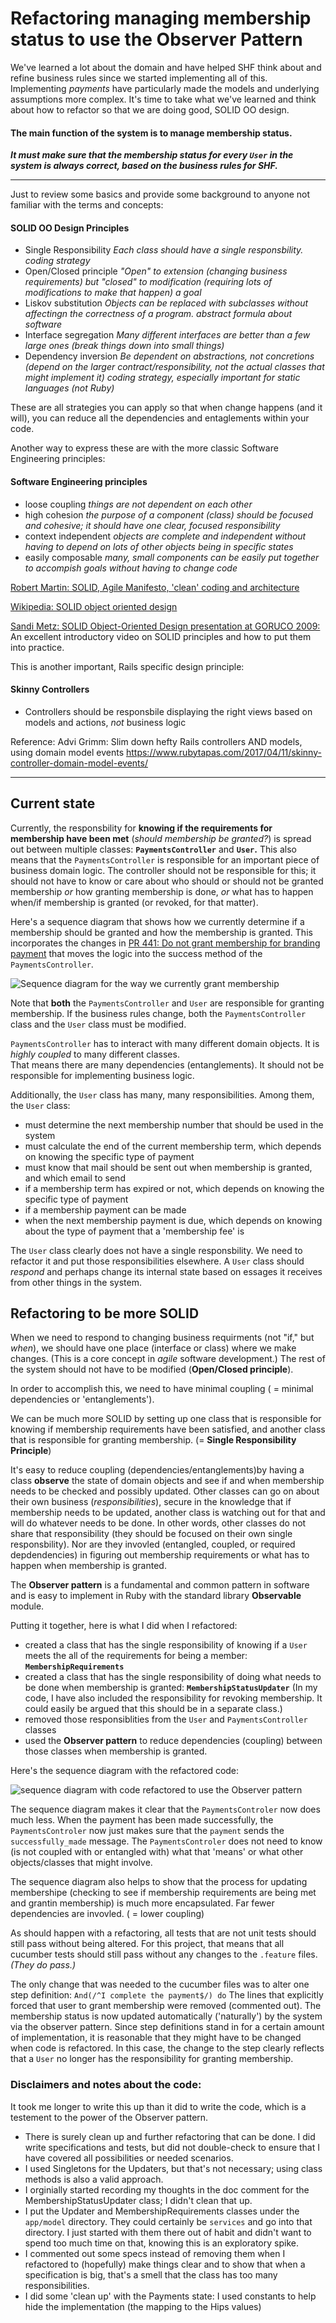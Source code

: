 # Refactoring managing membership status to use the Observer Pattern

We've learned a lot about the domain and have helped SHF think about and refine business rules since we started implementing all of this.
Implementing _payments_ have particularly made the models and underlying assumptions more complex. It's time to take what we've learned and think about how to refactor so that we are doing good, SOLID OO design.


#### The main function of the system is to **manage membership status.**  
 _**It must make sure that 
the membership status for every `User` in the system is always correct, based on the business rules for SHF.**_ 

---

Just to review some basics and provide some background to anyone not familiar with the terms and concepts:

#### SOLID OO Design Principles
- Single Responsibility _Each class should have a single responsbility.  coding strategy_
- Open/Closed principle _"Open" to extension (changing business requirements) but "closed" to modification (requiring lots of modifications to make that happen) a goal_
- Liskov substitution _Objects can be replaced with subclasses without affectingn the correctness of a program. abstract formula about software_
- Interface segregation _Many different interfaces are better than a few large ones (break things down into small things)_
- Dependency inversion _Be dependent on abstractions, not concretions (depend on the larger contract/responsibility, not the actual classes that might implement it) coding strategy, especially important for static languages (not Ruby)_

These are all strategies you can apply so that when change happens (and it will), you can 
reduce all the dependencies and entaglements within your code.

Another way to express these are with the more classic Software Engineering principles:
#### Software Engineering principles
- loose coupling  _things are not dependent on each other_
- high cohesion _the purpose of a component (class) should be focused and cohesive; it should have one clear, focused responsibility_
- context independent _objects are complete and independent without having to depend on lots of other objects being in specific states_
- easily composable _many, small components can be easily put together to accompish goals without having to change code_



[Robert Martin: SOLID, Agile Manifesto, 'clean' coding and architecture](https://en.wikipedia.org/wiki/Robert_C._Martin)

[Wikipedia: SOLID object oriented design](https://en.wikipedia.org/wiki/SOLID_(object-oriented_design))

[Sandi Metz: SOLID Object-Oriented Design presentation at GORUCO 2009:](https://youtu.be/v-2yFMzxqwU)  
An excellent introductory video on SOLID principles and how to put them into practice.


This is another important, Rails specific design principle:

#### Skinny Controllers
 - Controllers should be responsbile displaying the right views based on models and actions, _not_ business logic

  Reference:  Advi Grimm: Slim down hefty Rails controllers AND models, using domain model events
  https://www.rubytapas.com/2017/04/11/skinny-controller-domain-model-events/
 
 ---

## Current state

Currently, the responsbility for **knowing if the requirements for membership have been met** (_should membership be granted?_) is spread out between multiple classes:  **`PaymentsController`** and **`User`.**
This also means that the `PaymentsController` is responsible for an important piece of business domain logic.
The controller should not be responsible for this; 
it should not have to know or care about who should or should not be granted membership
 _or_ how granting membership is done, _or_  what has to happen when/if membership is granted (or revoked, for that matter). 

 
Here's a sequence diagram that shows how we currently determine if a membership should be granted and how the membership is granted.
This incorporates the changes in [PR 441: Do not grant membership for branding payment](https://github.com/AgileVentures/shf-project/pull/441)  that moves the logic into the success method of the `PaymentsController`.

![Sequence diagram for the way we currently grant membership](../wiki/payment-seq-171223.png)

Note that **both** the `PaymentsController` and `User` are  responsible for granting membership.
If the business rules change, both the `PaymentsController` class and the `User` class must be modified.

`PaymentsController` has to interact with many different domain objects. It is _highly coupled_ to many different classes.  
That means there are many dependencies (entanglements).
It should not be responsible for implementing business logic.


Additionally, the `User` class has many, many responsibilities.  Among them, the `User` class:
  - must determine the next membership number that should be used in the system
  - must calculate the end of the current membership term, which depends on knowing the specific type of payment
  - must know that mail should be sent out when membership is granted, and which email to send
  - if a membership term has expired or not, which depends on knowing the specific type of payment 
  - if a membership payment can be made
  - when the next membership payment is due, which depends on knowing about the type of payment that a 'membership fee' is
  
The `User` class clearly does not have a single responsbility.  We need to refactor it and put those responsibilities elsewhere.
A `User` class should _respond_ and perhaps change its internal state based on essages it receives from other things in the system.

## Refactoring to be more SOLID


When we need to respond to changing business requirments (not "if," but _when_), we should have one place (interface or class) where we make changes. (This is a core concept in _agile_ software development.)
The rest of the system should not have to be modified (**Open/Closed principle**).

In order to accomplish this, we need to have minimal coupling ( = minimal dependencies or 'entanglements'). 

We can be much more SOLID by setting up one class that is responsible for knowing if membership requirements have been satisfied, and another class that is responsible for granting membership. (= **Single Responsibility Principle**)

It's easy to reduce coupling (dependencies/entanglements)by having a class **observe** the state of domain objects and see if and when membership needs to be checked and possibly updated.
Other classes can go on about their own business (_responsibilities_), secure in the knowledge that if membership needs to be updated, another class is watching out for that and will do whatever needs to be done.
In other words, other classes do not share that responsibility (they should be focused on their own single responsbility).
Nor are they invovled (entangled, coupled, or required depdendencies) in figuring out membership requirements or what has to happen when membership is granted.

The **Observer pattern** is a fundamental and common pattern in software and is easy to implement in Ruby with the standard library **Observable** module.

Putting it together, here is what I did when I refactored:

- created a class that has the single responsibility of knowing if a `User` meets the all of the 
requirements for being a member: **`MembershipRequirements`**
- created a class that has the single responsibility of doing what needs 
to be done when membership is granted: **`MembershipStatusUpdater`**  (In my code, I have also included the responsibility for revoking membership.  It could easily be argued that this should be in a separate class.)
- removed those responsiblities from the `User` and `PaymentsController` classes
- used the **Observer pattern** to reduce dependencies (coupling) between those classes when membership is granted.

Here's the sequence diagram with the refactored code:

![sequence diagram with code refactored to use the Observer pattern](../wiki/payment-seq-observer-171223.png)  
  


The sequence diagram makes it clear that the `PaymentsControler`  now does much less.
 When the payment has been made successfully, the `PaymentsControler` now just makes sure that the `payment` sends the `successfully_made` message.  The `PaymentsControler` does not need to know (is not coupled with or entangled with) what that 'means' or what other objects/classes that might involve.
 
 
 The sequence diagram also helps to show that the process for updating membershipe (checking to see if membership requirements are being met and grantin membership) is much more encapsulated. 
 Far fewer dependencies are invovled. ( = lower coupling)
 
 
 As should happen with a refactoring, all tests that are not unit tests should still pass without being altered.  For this project, that means that all cucumber tests should still pass without any changes to the `.feature` files. _(They do pass.)_
 
 The only change that was needed to the cucumber files was to alter one step definition: `And(/^I complete the payment$/) do` The lines that explicitly forced that user to grant membership were removed (commented out).  The membership status is now updated automatically ('naturally') by the system via the observer pattern.
 Since step definitions stand in for a certain amount of implementation, it is reasonable that they might have to be changed when code is refactored.  In this case, the change to the step clearly reflects that a `User` no longer has the responsibility for granting membership.  
 

### Disclaimers and notes about the code:
It took me longer to write this up than it did to write the code, which is a testement to the power of the Observer pattern.

- There is surely clean up and further refactoring that can be done.  I did write specifications and tests, but did not double-check to ensure that I have covered all possibilities or needed scenarios.
- I used Singletons for the Updaters, but that's not necessary; using class methods is also a valid approach.
- I orginially started recording my thoughts in the doc comment for the MembershipStatusUpdater class; I didn't clean that up.
- I put the Updater and MembershipRequirements classes under the `app/model` directory.  They could certainly be `services` and go into that directory. I just started with them there out of habit and didn't want to spend too much time on that, knowing this is an exploratory spike.
- I commented out some specs instead of removing them when I refactored to (hopefully) make things clear and to show that when a specification is big, that's a smell that the class has too many responsibilities.
- I did some 'clean up' with the Payments state: I used constants to help hide the implementation (the mapping to the Hips values)



